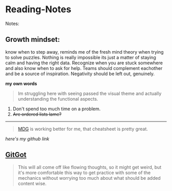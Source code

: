 # Reading-Notes
Notes:

## Growth mindset:
know when to step away, reminds me of the fresh mind theory when trying to solve puzzles. Nothing is really impossible its just a matter of staying calm and having the right data. Recognize when you are stuck somewhere and also know when to ask for help. Teams should complement eachother and be a source of inspiration. Negativity should be left out, genuinely.

**my own words**

> Im struggling here with seeing passed the visual theme and actually understanding the functional aspects.

1. Don't spend too much time on a problem.
2. ~~Are ordered lists lame?~~

--------------

> [MDG](markdownguide.org) is working better for me, that cheatsheet is pretty great.

*here's my github link*

[GitGot](https://github.com/Doktor-Doom)
-----
> This will all come off like flowing thoughts, so it might get weird, but it's more comfortable this way to get practice with some of the mechanics without worrying too much about what should be added content wise.

